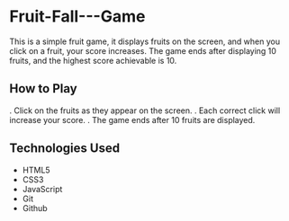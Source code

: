 # Fruit-Fall---Game

This is a simple fruit game, it displays fruits on the screen, and when you click on a fruit, your score increases. The game ends after displaying 10 fruits, and the highest score achievable is 10.

## How to Play

. Click on the fruits as they appear on the screen.
. Each correct click will increase your score.
. The game ends after 10 fruits are displayed.

## Technologies Used

- HTML5
- CSS3
- JavaScript
- Git
- Github
